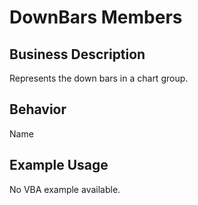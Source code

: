 # DownBars Members

## Business Description
Represents the down bars in a chart group.

## Behavior
Name

## Example Usage
No VBA example available.